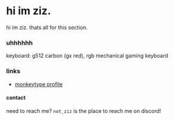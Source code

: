 # hi im ziz.

hi im ziz. thats all for this section.

### uhhhhhh

keyboard: g512 carbon (gx red), rgb mechanical gaming keyboard
 
### links

- [monkeytype profile](https://monkeytype.com/profile/not_ziz)

#### contact

need to reach me? `not_ziz` is the place to reach me on discord!


<!--
**proziz/proziz** is a ✨ _special_ ✨ repository because its `README.md` (this file) appears on your GitHub profile.

Here are some ideas to get you started:

- 🔭 I’m currently working on ...
- 🌱 I’m currently learning ...
- 👯 I’m looking to collaborate on ...
- 🤔 I’m looking for help with ...
- 💬 Ask me about ...
- 📫 How to reach me: ...
- 😄 Pronouns: ...
- ⚡ Fun fact: ...
-->
